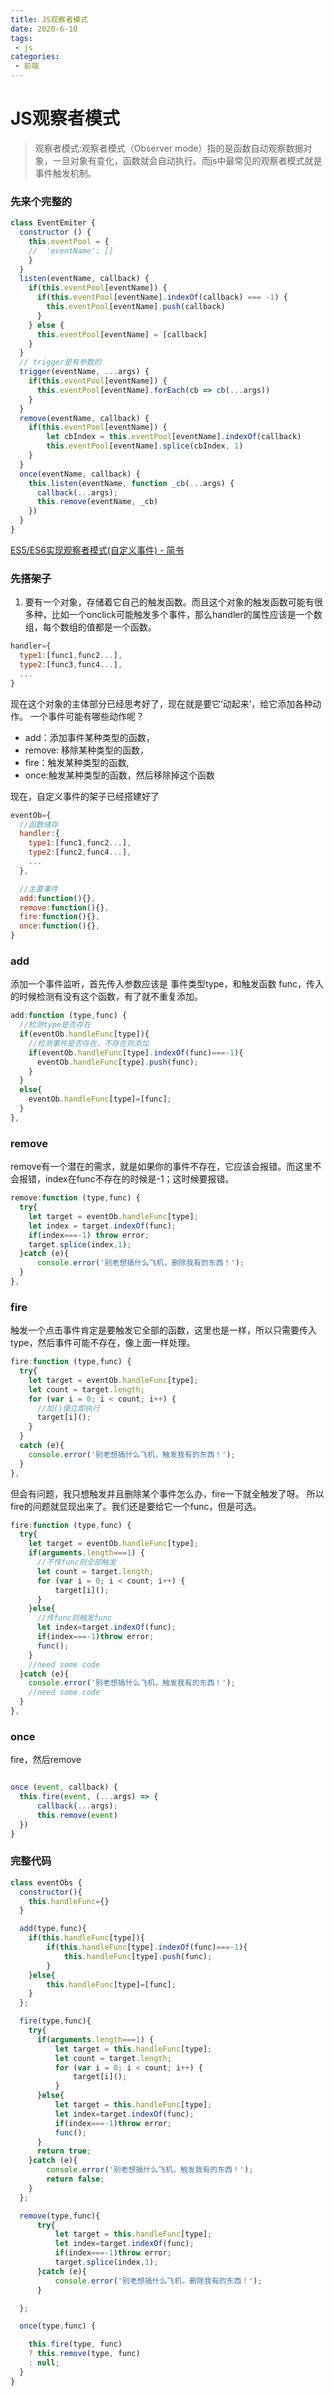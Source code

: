 ```yaml
---
title: JS观察者模式
date: 2020-6-10
tags:
 - js
categories:
 - 前端
---
```



# JS观察者模式

> 观察者模式:观察者模式（Observer mode）指的是函数自动观察数据对象，一旦对象有变化，函数就会自动执行。而js中最常见的观察者模式就是事件触发机制。

### 先来个完整的
```js
class EventEmiter {
  constructor () {
    this.eventPool = {
    //  'eventName': []
    }
  }
  listen(eventName, callback) {
    if(this.eventPool[eventName]) {
      if(this.eventPool[eventName].indexOf(callback) === -1) {
        this.eventPool[eventName].push(callback)
      }
    } else {
      this.eventPool[eventName] = [callback]
    }
  }
  // trigger是有参数的
  trigger(eventName, ...args) {
    if(this.eventPool[eventName]) {
      this.eventPool[eventName].forEach(cb => cb(...args))
    }
  }
  remove(eventName, callback) {
    if(this.eventPool[eventName]) {
        let cbIndex = this.eventPool[eventName].indexOf(callback)
        this.eventPool[eventName].splice(cbIndex, 1)
    }
  }
  once(eventName, callback) {
    this.listen(eventName, function _cb(...args) {
      callback(...args);
      this.remove(eventName, _cb)
    })  
  }
}
```


[ES5/ES6实现观察者模式(自定义事件) - 简书](https://www.jianshu.com/p/10a20df72bf2)

### 先搭架子

1. 要有一个对象，存储着它自己的触发函数。而且这个对象的触发函数可能有很多种，比如一个onclick可能触发多个事件，那么handler的属性应该是一个数组，每个数组的值都是一个函数。

```js
handler={
  type1:[func1,func2...],
  type2:[func3,func4...],
  ...
}
```

现在这个对象的主体部分已经思考好了，现在就是要它‘动起来’，给它添加各种动作。
一个事件可能有哪些动作呢？

 - add：添加事件某种类型的函数，
 - remove: 移除某种类型的函数，
 - fire：触发某种类型的函数,
 - once:触发某种类型的函数，然后移除掉这个函数

现在，自定义事件的架子已经搭建好了

```js
eventOb={
  //函数储存
  handler:{
    type1:[func1,func2...],
    type2:[func2,func4...],
    ...
  },

  //主要事件
  add:function(){},
  remove:function(){},
  fire:function(){},
  once:function(){},
}
```


### add
添加一个事件监听，首先传入参数应该是 事件类型type，和触发函数 func，传入的时候检测有没有这个函数，有了就不重复添加。

```js
add:function (type,func) {
  //检测type是否存在
  if(eventOb.handleFunc[type]){
    //检测事件是否存在，不存在则添加
    if(eventOb.handleFunc[type].indexOf(func)===-1){
      eventOb.handleFunc[type].push(func);
    }
  }
  else{
    eventOb.handleFunc[type]=[func];
  }
},
```

### remove
remove有一个潜在的需求，就是如果你的事件不存在，它应该会报错。而这里不会报错，index在func不存在的时候是-1；这时候要报错。
```js
remove:function (type,func) {
  try{
    let target = eventOb.handleFunc[type];
    let index = target.indexOf(func);
    if(index===-1) throw error;
    target.splice(index,1);
  }catch (e){
      console.error('别老想搞什么飞机，删除我有的东西！');
  }
},
```

### fire
触发一个点击事件肯定是要触发它全部的函数，这里也是一样，所以只需要传入type，然后事件可能不存在，像上面一样处理。

```js
fire:function (type,func) {
  try{
    let target = eventOb.handleFunc[type];
    let count = target.length;
    for (var i = 0; i < count; i++) {
      //加()使立即执行
      target[i]();
    }    
  }
  catch (e){
    console.error('别老想搞什么飞机，触发我有的东西！');
  }
},
```


但会有问题，我只想触发并且删除某个事件怎么办，fire一下就全触发了呀。
所以fire的问题就显现出来了。我们还是要给它一个func，但是可选。
```js
fire:function (type,func) {
  try{
    let target = eventOb.handleFunc[type];
    if(arguments.length===1) {
      //不传func则全部触发
      let count = target.length;
      for (var i = 0; i < count; i++) {
          target[i]();
      }
    }else{
      //传func则触发func
      let index=target.indexOf(func);
      if(index===-1)throw error;
      func();
    }
    //need some code
  }catch (e){
    console.error('别老想搞什么飞机，触发我有的东西！');
    //need some code
  }
},
```

### once
fire，然后remove
```js

once (event, callback) {
  this.fire(event, (...args) => {
      callback(...args);
      this.remove(event)
  })
}
```


### 完整代码
```js
class eventObs {
  constructor(){
    this.handleFunc={}
  }

  add(type,func){
    if(this.handleFunc[type]){
        if(this.handleFunc[type].indexOf(func)===-1){
            this.handleFunc[type].push(func);
        }
    }else{
        this.handleFunc[type]=[func];
    }
  };

  fire(type,func){
    try{
      if(arguments.length===1) {
          let target = this.handleFunc[type];
          let count = target.length;
          for (var i = 0; i < count; i++) {
              target[i]();
          }
      }else{
          let target = this.handleFunc[type];
          let index=target.indexOf(func);
          if(index===-1)throw error;
          func();
      }
      return true;
    }catch (e){
        console.error('别老想搞什么飞机，触发我有的东西！');
        return false;
    }
  };

  remove(type,func){
      try{
          let target = this.handleFunc[type];
          let index=target.indexOf(func);
          if(index===-1)throw error;
          target.splice(index,1);
      }catch (e){
          console.error('别老想搞什么飞机，删除我有的东西！');
      }

  };

  once(type,func) {

    this.fire(type, func)
    ? this.remove(type, func)
    : null;
  }
}
```